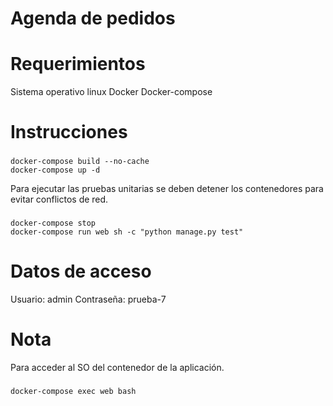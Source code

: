 # Agenda de pedidos

# Requerimientos
Sistema operativo linux
Docker
Docker-compose

# Instrucciones

###
    docker-compose build --no-cache
    docker-compose up -d

Para ejecutar las pruebas unitarias se deben detener los contenedores para evitar conflictos de red.
###
    docker-compose stop
    docker-compose run web sh -c "python manage.py test"

# Datos de acceso
Usuario: admin
Contraseña: prueba-7

# Nota

Para acceder al SO del contenedor de la aplicación.
###
    docker-compose exec web bash

